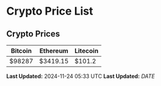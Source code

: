 # Crypto Price List

## Crypto Prices
| Bitcoin | Ethereum | Litecoin |
| ------- | -------- | -------- |
| $98287 | $3419.15 | $101.2 |
**Last Updated:** 2024-11-24 05:33 UTC
**Last Updated:** $DATE$
